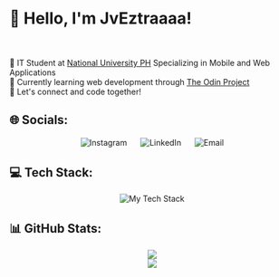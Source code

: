 # 👋 Hello, I'm JvEztraaaa!  <br><br>
🚀 IT Student at [National University PH](https://www.facebook.com/NUDasmaPH) Specializing in Mobile and Web Applications <br>
🌱 Currently learning web development through [The Odin Project](https://www.theodinproject.com/about)<br>
📌 Let's connect and code together!  

## 🌐 Socials:
<div align="center">
  <a href="https://www.instagram.com/jveztraaaa" target="_blank" style="text-decoration: none; margin: 0 10px;">
    <img src="https://skillicons.dev/icons?i=instagram" alt="Instagram" style="vertical-align: middle;" />
  </a>
  <a href="https://www.linkedin.com/in/jan-vincent-estrada/" target="_blank" style="text-decoration: none; margin: 0 10px;">
    <img src="https://skillicons.dev/icons?i=linkedin" alt="LinkedIn" style="vertical-align: middle;" />
  </a>
  <a href="mailto:janvincentestrada276@gmail.com" style="text-decoration: none; margin: 0 10px;">
    <img src="https://skillicons.dev/icons?i=gmail" alt="Email" style="vertical-align: middle;" />
  </a>
</div>

## 💻 Tech Stack:
<div align="center">
  <img src="https://skillicons.dev/icons?i=html,css,javascript,java,py,mysql,php,figma,git,github,powershell,bash" alt="My Tech Stack"/>
</div>

## 📊 GitHub Stats:
<p align="center">
  <img src="https://nirzak-streak-stats.vercel.app/?user=JvEztraaaa&theme=dark&hide_border=false"/> <br>
  <img src="https://github-readme-stats.vercel.app/api/top-langs/?username=JvEztraaaa&theme=dark&hide_border=false&include_all_commits=true&count_private=true&layout=compact"/>
</p>

